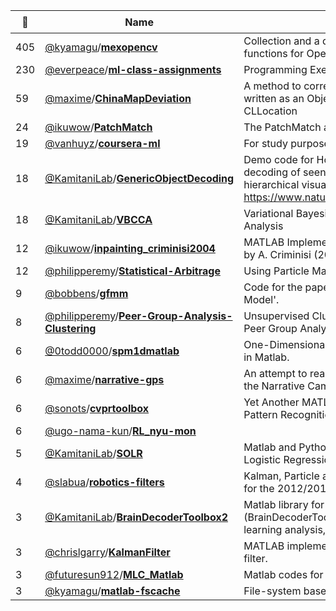 |:star2: | Name | Description | 🌍|
|---|---|---|---|
|405|[@kyamagu](https://github.com/kyamagu)/[**mexopencv**](https://github.com/kyamagu/mexopencv)|Collection and a development kit of matlab mex functions for OpenCV library|[:arrow_upper_right:](http://kyamagu.github.io/mexopencv)|
|230|[@everpeace](https://github.com/everpeace)/[**ml-class-assignments**](https://github.com/everpeace/ml-class-assignments)|Programming Exercises on http://ml-class.org|[:arrow_upper_right:](http://github.com/everpeace/ml-class-assignments)|
|59|[@maxime](https://github.com/maxime)/[**ChinaMapDeviation**](https://github.com/maxime/ChinaMapDeviation)|A method to correct the China Map Deviation, written as an Objective-C category on CLLocation||
|24|[@ikuwow](https://github.com/ikuwow)/[**PatchMatch**](https://github.com/ikuwow/PatchMatch)|The PatchMatch algorithm on MATLAB||
|19|[@vanhuyz](https://github.com/vanhuyz)/[**coursera-ml**](https://github.com/vanhuyz/coursera-ml)|For study purpose only||
|18|[@KamitaniLab](https://github.com/KamitaniLab)/[**GenericObjectDecoding**](https://github.com/KamitaniLab/GenericObjectDecoding)|Demo code for Horikawa and Kamitani, "Generic decoding of seen and imagined objects using hierarchical visual features", https://www.nature.com/articles/ncomms15037.||
|18|[@KamitaniLab](https://github.com/KamitaniLab)/[**VBCCA**](https://github.com/KamitaniLab/VBCCA)|Variational Bayesian Canonical Correlation Analysis||
|12|[@ikuwow](https://github.com/ikuwow)/[**inpainting_criminisi2004**](https://github.com/ikuwow/inpainting_criminisi2004)|MATLAB Implementation of inpainting Algorithm by A. Criminisi (2004)||
|12|[@philipperemy](https://github.com/philipperemy)/[**Statistical-Arbitrage**](https://github.com/philipperemy/Statistical-Arbitrage)|Using Particle Markov Chain Monte Carlo||
|9|[@bobbens](https://github.com/bobbens)/[**gfmm**](https://github.com/bobbens/gfmm)|Code for the paper 'Geodesic Finite Mixture Model'.|[:arrow_upper_right:](http://hi.cs.waseda.ac.jp/~esimo/research/gfmm/)|
|8|[@philipperemy](https://github.com/philipperemy)/[**Peer-Group-Analysis-Clustering**](https://github.com/philipperemy/Peer-Group-Analysis-Clustering)|Unsupervised Clustering of Time Series using Peer Group Analysis PGA||
|6|[@0todd0000](https://github.com/0todd0000)/[**spm1dmatlab**](https://github.com/0todd0000/spm1dmatlab)|One-Dimensional Statistical Parametric Mapping in Matlab.||
|6|[@maxime](https://github.com/maxime)/[**narrative-gps**](https://github.com/maxime/narrative-gps)|An attempt to read the GPS Snapshot files from the Narrative Camera with Matlab||
|6|[@sonots](https://github.com/sonots)/[**cvprtoolbox**](https://github.com/sonots/cvprtoolbox)|Yet Another MATLAB Computer Vision and Pattern Recognition toolbox||
|6|[@ugo-nama-kun](https://github.com/ugo-nama-kun)/[**RL_nyu-mon**](https://github.com/ugo-nama-kun/RL_nyu-mon)|||
|5|[@KamitaniLab](https://github.com/KamitaniLab)/[**SOLR**](https://github.com/KamitaniLab/SOLR)|Matlab and Python library for Sparse Ordinal Logistic Regression (SOLR). |[:arrow_upper_right:](https://www.biorxiv.org/content/early/2017/12/22/238758)|
|4|[@slabua](https://github.com/slabua)/[**robotics-filters**](https://github.com/slabua/robotics-filters)|Kalman, Particle and SLAM Filters implemented for the 2012/2013 Robotics course.||
|3|[@KamitaniLab](https://github.com/KamitaniLab)/[**BrainDecoderToolbox2**](https://github.com/KamitaniLab/BrainDecoderToolbox2)|Matlab library for brain decoding analysis (BrainDecoderToolbox2 data format, machine learning analysis, functional MRI)||
|3|[@chrislgarry](https://github.com/chrislgarry)/[**KalmanFilter**](https://github.com/chrislgarry/KalmanFilter)|MATLAB implementation of a simple Kalman filter.||
|3|[@futuresun912](https://github.com/futuresun912)/[**MLC_Matlab**](https://github.com/futuresun912/MLC_Matlab)|Matlab codes for Multi-label classification||
|3|[@kyamagu](https://github.com/kyamagu)/[**matlab-fscache**](https://github.com/kyamagu/matlab-fscache)|File-system based cache for Matlab.||

